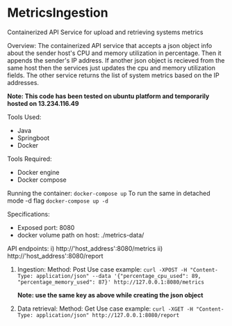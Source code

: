 # MetricsIngestion
Containerized API Service for upload and retrieving systems metrics

Overview:
  The containerized API service that accepts a json object info about the sender host's CPU and memory utilization in percentage. Then it appends the sender's IP address. If another json object is recieved from the same host then the services just updates the cpu and memory utilization fields. The other service returns the list of system metrics based on the IP addresses.
  
  **Note: This code has been tested on ubuntu platform and temporarily hosted on 13.234.116.49** 

Tools Used:
  - Java
  - Springboot
  - Docker
  
Tools Required:
  - Docker engine
  - Docker compose
  
Running the container:
  `docker-compose up`
  To run the same in detached mode -d flag
  `docker-compose up -d`

Specifications:
 - Exposed port: 8080
 - docker volume path on host: ./metrics-data/

API endpoints:
  i) http://'host_address':8080/metrics
  ii) http://'host_address':8080/report

1. Ingestion:
    Method: Post
    Use case example:
      `curl -XPOST -H "Content-Type: application/json" --data '{"percentage_cpu_used": 89, "percentage_memory_used": 87}' http://127.0.0.1:8080/metrics`
      
      **Note: use the same key as above while creating the json object**
 
2. Data retrieval:
     Method: Get
     Use case example:
         `curl -XGET -H "Content-Type: application/json" http://127.0.0.1:8080/report`
